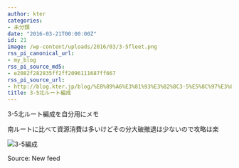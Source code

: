 ```yaml
---
author: kter
categories:
- 未分類
date: "2016-03-21T00:00:00Z"
id: 21
image: /wp-content/uploads/2016/03/3-5fleet.png
rss_pi_canonical_url:
- my_blog
rss_pi_source_md5:
- e2082f282835ff2ff2096111687ff667
rss_pi_source_url:
- http://blog.kter.jp/blog/%E8%89%A6%E3%81%93%E3%82%8C3-5%E5%8C%97%E3%83%AB%E3%83%BC%E3%83%88%E7%B7%A8%E6%88%90/
title: 3-5北ルート編成
---
```

3-5北ルート編成を自分用にメモ

南ルートに比べて資源消費は多いけどその分大破撤退は少ないので攻略は楽

![3-5編成](http://img.kter.jp/2016/0321/3-5fleet.png)

Source: New feed